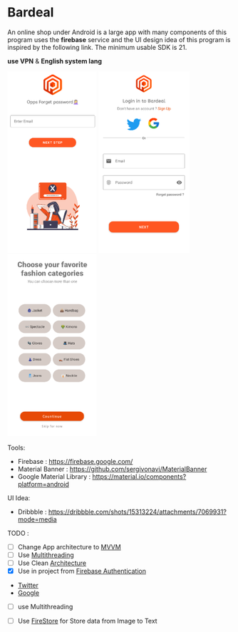 <h1>Bardeal</h1>
  
An online shop under Android is a large app with many components of this program uses 
the **firebase** service and the UI design idea of this program is inspired by 
the following link. The minimum usable SDK is 21.



**use VPN** & **English system lang**
<div>
  <img src="/screenShots/Screenshot_2022-01-10_13-54-54.png" width="200" height"300"/>
  <img src="screenShots/Screenshot_2022-01-10_13-56-26.png" width="204" height"304"/>
  <img src="/screenShots/Screenshot_Categoris08.png" width="200" height"300"/>
  </div>

Tools:

- Firebase : https://firebase.google.com/
- Material Banner : https://github.com/sergivonavi/MaterialBanner
- Google Material Library : https://material.io/components?platform=android

UI Idea:

- Dribbble : https://dribbble.com/shots/15313224/attachments/7069931?mode=media

TODO :

- [ ] Change App architecture to [MVVM](https://en.wikipedia.org/wiki/Model%E2%80%93view%E2%80%93viewmodel)
- [ ] Use [Multithreading](https://developer.android.com/guide/components/processes-and-threads)
- [ ] Use Clean [Architecture](https://www.toptal.com/android/android-apps-mvvm-with-clean-architecture)
- [X] Use in project from [Firebase Authentication](https://firebase.google.com/docs/auth/?authuser=0)
- [Twitter](https://developer.twitter.com/en/docs)
- [Google](https://developers.google.com/android/guides/client-auth?authuser=0)
- [ ] use Multithreading
- [ ] Use [FireStore](https://firebase.google.com/docs/firestore?authuser=0) for Store data from Image to Text 



